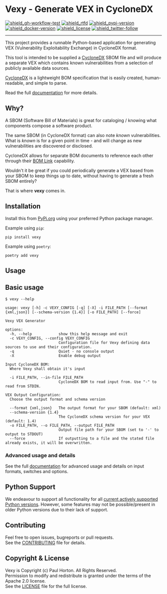 # Vexy - Generate VEX in CycloneDX

[![shield_gh-workflow-test]][link_gh-workflow-test]
[![shield_rtfd]][link_rtfd]
[![shield_pypi-version]][link_pypi]
[![shield_docker-version]][link_docker]
[![shield_license]][license_file]
[![shield_twitter-follow]][link_twitter]

----

This project provides a runnable Python-based application for generating VEX (Vulnerability Exploitability Exchange) in
CycloneDX format.

This tool is intended to be supplied a [CycloneDX](https://cyclonedx.org/) SBOM file and will produce a separate VEX
which contains known vulnerabilities from a selection of publicly available data sources.

[CycloneDX](https://cyclonedx.org/) is a lightweight BOM specification that is easily created, human-readable, and simple to parse.

Read the full [documentation][link_rtfd] for more details.

## Why?

A SBOM (Software Bill of Materials) is great for cataloging / knowing what components compose a software product.

The same SBOM (in CycloneDX format) can also note _known_ vulnerabilities. What is _known_ is for a given point 
in time - and will change as new vulnerabilities are discovered or disclosed.

CycloneDX allows for separate BOM documents to reference each other through their 
[BOM Link](https://cyclonedx.org/capabilities/bomlink/) capability.

Wouldn't it be great if you could periodically generate a VEX based from your SBOM to keep things up to date, 
without having to generate a fresh SBOM entirely?

That is where **vexy** comes in.

## Installation

Install this from [PyPi.org][link_pypi] using your preferred Python package manager.

Example using `pip`:

```shell
pip install vexy
```

Example using `poetry`:

```shell
poetry add vexy
```

## Usage

## Basic usage

```text
$ vexy --help

usage: vexy [-h] -c VEXY_CONFIG [-q] [-X] -i FILE_PATH [--format {xml,json}] [--schema-version {1.4}] [-o FILE_PATH] [--force]

Vexy VEX Generator

options:
  -h, --help            show this help message and exit
  -c VEXY_CONFIG, --config VEXY_CONFIG
                        Configuration file for Vexy defining data sources to use and their configuration.
  -q                    Quiet - no console output
  -X                    Enable debug output

Input CycloneDX BOM:
  Where Vexy shall obtain it's input

  -i FILE_PATH, --in-file FILE_PATH
                        CycloneDX BOM to read input from. Use "-" to read from STDIN.

VEX Output Configuration:
  Choose the output format and schema version

  --format {xml,json}   The output format for your SBOM (default: xml)
  --schema-version {1.4}
                        The CycloneDX schema version for your VEX (default: 1.4)
  -o FILE_PATH, --o FILE_PATH, --output FILE_PATH
                        Output file path for your SBOM (set to '-' to output to STDOUT)
  --force               If outputting to a file and the stated file already exists, it will be overwritten.

```

### Advanced usage and details

See the full [documentation][link_rtfd] for advanced usage and details on input formats, switches and options.

## Python Support

We endeavour to support all functionality for all [current actively supported Python versions](https://www.python.org/downloads/).
However, some features may not be possible/present in older Python versions due to their lack of support.

## Contributing

Feel free to open issues, bugreports or pull requests.  
See the [CONTRIBUTING][contributing_file] file for details.

## Copyright & License

Vexy is Copyright (c) Paul Horton. All Rights Reserved.  
Permission to modify and redistribute is granted under the terms of the Apache 2.0 license.  
See the [LICENSE][license_file] file for the full license.

[license_file]: https://github.com/madpah/vexy/blob/master/LICENSE
[contributing_file]: https://github.com/madpah/vexy/blob/master/CONTRIBUTING.md
[link_rtfd]: https://vexy.readthedocs.io/

[shield_gh-workflow-test]: https://img.shields.io/github/actions/workflow/status/madpah/vexy/python.yml?branch=main "build"
[shield_rtfd]: https://img.shields.io/readthedocs/vexy?logo=readthedocs&logoColor=white
[shield_pypi-version]: https://img.shields.io/pypi/v/vexy?logo=Python&logoColor=white&label=PyPI "PyPI"
[shield_docker-version]: https://img.shields.io/docker/v/madpah/vexy?logo=docker&logoColor=white&label=docker "docker"
[shield_license]: https://img.shields.io/github/license/madpah/vexy?logo=open%20source%20initiative&logoColor=white "license"
[shield_twitter-follow]: https://img.shields.io/badge/Twitter-follow-blue?logo=Twitter&logoColor=white "twitter follow"
[link_gh-workflow-test]: https://img.shields.io/github/actions/workflow/status/madpah/vexy/python.yml?branch=main
[link_pypi]: https://pypi.org/project/vexy/
[link_docker]: https://hub.docker.com/r/madpah/vexy
[link_twitter]: https://twitter.com/madpah
